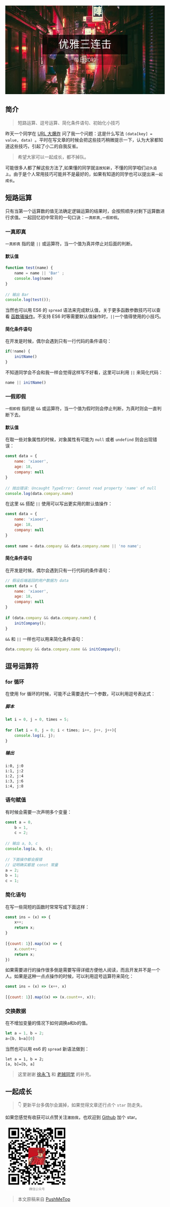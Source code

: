 <!-- # 优雅三连击 -->

![封面](https://raw.githubusercontent.com/pushmetop/resource/master/30-seconds-for-everyday/tips/poster.png)

## 简介

> 短路运算、逗号运算、简化条件语句、初始化小技巧

昨天一个同学在 [URL 大爆炸](https://github.com/pushmetop/30-seconds-for-everyday/blob/master/posts/url.md) 问了我一个问题：这是什么写法 `(data[key] = value, data) `。平时在写文章的时候会把这些技巧稍微提示一下，认为大家都知道这些技巧，引起了小二的自我反省。

> 希望大家可以一起成长，都不掉队。

可能很多人都了解这些方法了,如果懂的同学就`温故知新`，不懂的同学咱们`迎头追上`。由于是个人常用技巧可能并不是最好的，如果有知道的同学也可以提出来`一起成长`。

## 短路运算

只有当第一个运算数的值无法确定逻辑运算的结果时，会按照顺序对剩下运算数进行求值。一起回忆初中常背的一句口诀：`一真即真,一假即假`。

### 一真即真

`一真即真` 指的是 `||` 或运算符，当一个值为真并停止对后面的判断。

#### 默认值

```javascript
function test(name) {
    name = name || 'Bar' ;
    console.log(name)
}

// 输出 Bar
console.log(test());
```

当然也可以用 ES6 的 `spread` 语法来完成默认值，关于更多函数参数技巧可以查看 [函数骚操作](https://github.com/pushmetop/30-seconds-for-everyday/blob/master/posts/function-params.md)。不支持 ES6 时等需要默认值操作时，`||`一个值得使用的小技巧。
#### 简化条件语句

在开发是时候，偶尔会遇到只有一行代码的条件语句：

```javascript
if(!name) {
    initName()
}
```

不知道同学会不会和我一样会觉得这样写不好看，这里可以利用 `||` 来简化代码：

```javascript
name || initName()
```

### 一假即假

`一假即假` 指的是 `&&` 或运算符，当一个值为假时则会停止判断，为真时则会一直判断下去。

#### 默认值

在取一些对象属性的时候，对象属性有可能为 `null` 或者 `undefind` 则会出现错误：

```javascript
const data = {
    name: 'xiaoer',
    age: 18,
    company: null
}

// 抛出错误: Uncaught TypeError: Cannot read property 'name' of null
console.log(data.company.name)
```

在这里 `&&` 搭配 `||` 使用可以写出更实用的默认值操作：

```javascript
const data = {
    name: 'xiaoer',
    age: 18,
    company: null
}

const name = data.company && data.company.name || 'no name';
```

#### 简化条件语句

在开发是时候，偶尔会遇到只有一行代码的条件语句：

```javascript
// 假设后端返回的用户数据为 data
const data = {
    name: 'xiaoer',
    age: 18,
    company: null
}

if (data.company && data.company.name) {
    initCompany();
}
```

`&&` 和 `||` 一样也可以用来简化条件语句：

```javascript
data.company && data.company.name && initCompany();
```

## 逗号运算符

### for 循环

在使用 for 循环的时候，可能不止需要迭代一个参数，可以利用逗号表达式：

##### 脚本

```javascript
let i = 0, j = 0, times = 5;

for (let i = 0, j = 0; i < times; i++, j++, j++){
    console.log(i, j);
}
```

##### 输出

```
i:0, j:0
i:1, j:2
i:2, j:4
i:3, j:6
i:4, j:8
```

### 语句赋值

有时候会需要一次声明多个变量：

```javascript
const a = 0,
    b = 1,
    c = 2;

// 输出 a, b, c
console.log(a, b, c);

// 下面操作都会报错
// 证明确实都是 const 常量
a = 2;
b = 1;
c = 1;
```

### 简化语句

在写一些简短的函数时常常写成下面这样：

```javascript
const ins = (x) => {
    x++;
    return x;
}

[{count: 1}].map((x) => {
    x.count++;
    return x;
})
```

如果需要进行的操作很多倒是需要写得详细方便他人阅读，而且开发并不是一个人。如果是这种一点点操作的时候，可以利用逗号运算符来简化：

```javascript
const ins = (x) => (x++, x)

[{count: 1}].map((x) => (x.count++, x));
```

### 交换数据

在不增加变量的情况下如何调换a和b的值。

```javascript
let a = 1, b = 2;
a=[b, b=a][0]
```

当然也可以用 es6 的 `spread` 新语法做到：

```
let a = 1, b = 2;
[a, b]=[b, a]
```

> 这里谢谢 [徐永飞](https://juejin.im/user/5abf0365518825556534a140) 和  [老贼同学](https://juejin.im/user/5c00ce116fb9a049ee802de9) 的补充。

## 一起成长

> 👇 更新平台多偶尔会漏掉，如果觉得文章还行点个 `star` 防走失。

如果您感觉有收获可以点赞关注`激励我`，也欢迎到 [Github](https://github.com/pushmetop/30-seconds-for-everyday) 加个 star。

![微信公众号](https://raw.githubusercontent.com/pushmetop/resource/master/donate/pushmetop.png)

> 本文原稿来自 [PushMeTop](https://github.com/pushmetop)